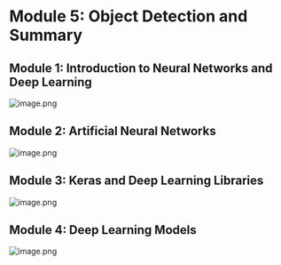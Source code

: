 

# Module 5: Object Detection and Summary
## Module 1: Introduction to Neural Networks and Deep Learning
![image.png](https://prod-files-secure.s3.us-west-2.amazonaws.com/03e82b26-cccb-4906-bb56-adabcbdc0655/a8d40bcb-c482-4026-8872-311e16b2dc63/image.png?X-Amz-Algorithm=AWS4-HMAC-SHA256&X-Amz-Content-Sha256=UNSIGNED-PAYLOAD&X-Amz-Credential=ASIAZI2LB466QXS4NYKP%2F20250131%2Fus-west-2%2Fs3%2Faws4_request&X-Amz-Date=20250131T051437Z&X-Amz-Expires=3600&X-Amz-Security-Token=IQoJb3JpZ2luX2VjEKr%2F%2F%2F%2F%2F%2F%2F%2F%2F%2FwEaCXVzLXdlc3QtMiJHMEUCIGgAcdKAcEfCdQ8tFbkuphxA1tT%2BsUNlwcz0k1LwoY76AiEA3W39CXnjI8h3PQ%2F3wJCag3qjSmWb8T4vfm7SRT7v53oqiAQIs%2F%2F%2F%2F%2F%2F%2F%2F%2F%2F%2FARAAGgw2Mzc0MjMxODM4MDUiDDY4CbqRbMAxfbXjZyrcAwcED9%2FDichlJs5EsbgIfsD%2FOnkreMW%2BjWUchH8t5CvrO5Vz%2FuOIjZg5mwP1j3AVSUk8RIEINm4OoSQs7c4ByZjqZtBM3ZyAqbTRcmpcfJw9OXUuDLtTlY28vaCKHNxXy1yX2qOPpPh5vYBmBNnvcmMZAPxFhgvyo9Ml2m05AIX4QrhrqBV%2FetQNFb9v64846ZnwOQ0N5%2FYlYpkkMYfOStTGO53HoO35bm8M1oeCUtRanF7vQ8Kchw%2BLJcwIUZJHGD0QxbzGXSiRg%2Bx167NTuJcDTnrKUd5bBH2C%2F6K2i59eND12rrgMXSVc2Yn8H29YErYcnDe%2FJROSAVg0QwbSoDaGMHWimyYlSrbmWDuJN2FDVBrZyBPnqgPbLABraeSApRDRo1sEaNXWnpHxpDgllfqT4kpx0iKhszKCPWA5Ux%2BfvxvPUpRa5NVWJVEdZ%2BTssLeQ55hiwoOhSImMr%2BoyCOuhP8GB8c96BmcNOo1bdBy7J2bulLtJVulIe6BQ2gY1cwzcitr%2BClZ2Q0VPvvygaJ8ns4JRHLa0yCbW42Dd6eX%2FXhxnyWO0LO%2F6WGhFa%2BTIOq7tz80CHR2T7KPqeXGIuHlTyBqysiOEf5Gvm2JE99zdZvmRW00FNj7TpBtqMJHQ8LwGOqUBYV7VGQ96Me1mK%2FWNXog7Iuj296MaWJ0AgXbHUcwPsi5cfi%2BERa4nD0LSwg5FjiLZTFKQnUjGPtximQMj1wrH9UNIcRB3EULoyiqSLgQH9sqMlRIdGyHoOAs%2FMAomNVRFGwGjMr2lYoad%2BuXXCiCR4ygV9sx01CtHMcJqhK51c6VN3Rc8ANlXiA%2BQ7QJ%2BdX0BLuDS2ZHhMWqZXsK53PQs9OqLuZxj&X-Amz-Signature=8a8a4830ce119ca02e485f81dc9658749561417d91c99537f12cc8441db12d71&X-Amz-SignedHeaders=host&x-id=GetObject)
## Module 2: Artificial Neural Networks
![image.png](https://prod-files-secure.s3.us-west-2.amazonaws.com/03e82b26-cccb-4906-bb56-adabcbdc0655/5157ca89-62da-41d9-a98f-6432b71047a9/image.png?X-Amz-Algorithm=AWS4-HMAC-SHA256&X-Amz-Content-Sha256=UNSIGNED-PAYLOAD&X-Amz-Credential=ASIAZI2LB466QXS4NYKP%2F20250131%2Fus-west-2%2Fs3%2Faws4_request&X-Amz-Date=20250131T051437Z&X-Amz-Expires=3600&X-Amz-Security-Token=IQoJb3JpZ2luX2VjEKr%2F%2F%2F%2F%2F%2F%2F%2F%2F%2FwEaCXVzLXdlc3QtMiJHMEUCIGgAcdKAcEfCdQ8tFbkuphxA1tT%2BsUNlwcz0k1LwoY76AiEA3W39CXnjI8h3PQ%2F3wJCag3qjSmWb8T4vfm7SRT7v53oqiAQIs%2F%2F%2F%2F%2F%2F%2F%2F%2F%2F%2FARAAGgw2Mzc0MjMxODM4MDUiDDY4CbqRbMAxfbXjZyrcAwcED9%2FDichlJs5EsbgIfsD%2FOnkreMW%2BjWUchH8t5CvrO5Vz%2FuOIjZg5mwP1j3AVSUk8RIEINm4OoSQs7c4ByZjqZtBM3ZyAqbTRcmpcfJw9OXUuDLtTlY28vaCKHNxXy1yX2qOPpPh5vYBmBNnvcmMZAPxFhgvyo9Ml2m05AIX4QrhrqBV%2FetQNFb9v64846ZnwOQ0N5%2FYlYpkkMYfOStTGO53HoO35bm8M1oeCUtRanF7vQ8Kchw%2BLJcwIUZJHGD0QxbzGXSiRg%2Bx167NTuJcDTnrKUd5bBH2C%2F6K2i59eND12rrgMXSVc2Yn8H29YErYcnDe%2FJROSAVg0QwbSoDaGMHWimyYlSrbmWDuJN2FDVBrZyBPnqgPbLABraeSApRDRo1sEaNXWnpHxpDgllfqT4kpx0iKhszKCPWA5Ux%2BfvxvPUpRa5NVWJVEdZ%2BTssLeQ55hiwoOhSImMr%2BoyCOuhP8GB8c96BmcNOo1bdBy7J2bulLtJVulIe6BQ2gY1cwzcitr%2BClZ2Q0VPvvygaJ8ns4JRHLa0yCbW42Dd6eX%2FXhxnyWO0LO%2F6WGhFa%2BTIOq7tz80CHR2T7KPqeXGIuHlTyBqysiOEf5Gvm2JE99zdZvmRW00FNj7TpBtqMJHQ8LwGOqUBYV7VGQ96Me1mK%2FWNXog7Iuj296MaWJ0AgXbHUcwPsi5cfi%2BERa4nD0LSwg5FjiLZTFKQnUjGPtximQMj1wrH9UNIcRB3EULoyiqSLgQH9sqMlRIdGyHoOAs%2FMAomNVRFGwGjMr2lYoad%2BuXXCiCR4ygV9sx01CtHMcJqhK51c6VN3Rc8ANlXiA%2BQ7QJ%2BdX0BLuDS2ZHhMWqZXsK53PQs9OqLuZxj&X-Amz-Signature=8e65c6d5eb26c72f4bec58f3cab709b3a5fd2c48356114a46b61ca731f986216&X-Amz-SignedHeaders=host&x-id=GetObject)
## Module 3: Keras and Deep Learning Libraries
![image.png](https://prod-files-secure.s3.us-west-2.amazonaws.com/03e82b26-cccb-4906-bb56-adabcbdc0655/5089ce50-05f1-470d-ad42-42503bf1df5f/image.png?X-Amz-Algorithm=AWS4-HMAC-SHA256&X-Amz-Content-Sha256=UNSIGNED-PAYLOAD&X-Amz-Credential=ASIAZI2LB466QXS4NYKP%2F20250131%2Fus-west-2%2Fs3%2Faws4_request&X-Amz-Date=20250131T051437Z&X-Amz-Expires=3600&X-Amz-Security-Token=IQoJb3JpZ2luX2VjEKr%2F%2F%2F%2F%2F%2F%2F%2F%2F%2FwEaCXVzLXdlc3QtMiJHMEUCIGgAcdKAcEfCdQ8tFbkuphxA1tT%2BsUNlwcz0k1LwoY76AiEA3W39CXnjI8h3PQ%2F3wJCag3qjSmWb8T4vfm7SRT7v53oqiAQIs%2F%2F%2F%2F%2F%2F%2F%2F%2F%2F%2FARAAGgw2Mzc0MjMxODM4MDUiDDY4CbqRbMAxfbXjZyrcAwcED9%2FDichlJs5EsbgIfsD%2FOnkreMW%2BjWUchH8t5CvrO5Vz%2FuOIjZg5mwP1j3AVSUk8RIEINm4OoSQs7c4ByZjqZtBM3ZyAqbTRcmpcfJw9OXUuDLtTlY28vaCKHNxXy1yX2qOPpPh5vYBmBNnvcmMZAPxFhgvyo9Ml2m05AIX4QrhrqBV%2FetQNFb9v64846ZnwOQ0N5%2FYlYpkkMYfOStTGO53HoO35bm8M1oeCUtRanF7vQ8Kchw%2BLJcwIUZJHGD0QxbzGXSiRg%2Bx167NTuJcDTnrKUd5bBH2C%2F6K2i59eND12rrgMXSVc2Yn8H29YErYcnDe%2FJROSAVg0QwbSoDaGMHWimyYlSrbmWDuJN2FDVBrZyBPnqgPbLABraeSApRDRo1sEaNXWnpHxpDgllfqT4kpx0iKhszKCPWA5Ux%2BfvxvPUpRa5NVWJVEdZ%2BTssLeQ55hiwoOhSImMr%2BoyCOuhP8GB8c96BmcNOo1bdBy7J2bulLtJVulIe6BQ2gY1cwzcitr%2BClZ2Q0VPvvygaJ8ns4JRHLa0yCbW42Dd6eX%2FXhxnyWO0LO%2F6WGhFa%2BTIOq7tz80CHR2T7KPqeXGIuHlTyBqysiOEf5Gvm2JE99zdZvmRW00FNj7TpBtqMJHQ8LwGOqUBYV7VGQ96Me1mK%2FWNXog7Iuj296MaWJ0AgXbHUcwPsi5cfi%2BERa4nD0LSwg5FjiLZTFKQnUjGPtximQMj1wrH9UNIcRB3EULoyiqSLgQH9sqMlRIdGyHoOAs%2FMAomNVRFGwGjMr2lYoad%2BuXXCiCR4ygV9sx01CtHMcJqhK51c6VN3Rc8ANlXiA%2BQ7QJ%2BdX0BLuDS2ZHhMWqZXsK53PQs9OqLuZxj&X-Amz-Signature=a3b494204ffcb12e0bc68feb8f4464e544ea7c1a0e19ab91552fe7e2b9086ed3&X-Amz-SignedHeaders=host&x-id=GetObject)
## Module 4: Deep Learning Models
![image.png](https://prod-files-secure.s3.us-west-2.amazonaws.com/03e82b26-cccb-4906-bb56-adabcbdc0655/4e22fcb0-cfbc-4d28-b961-b9b8fde071f0/image.png?X-Amz-Algorithm=AWS4-HMAC-SHA256&X-Amz-Content-Sha256=UNSIGNED-PAYLOAD&X-Amz-Credential=ASIAZI2LB466QXS4NYKP%2F20250131%2Fus-west-2%2Fs3%2Faws4_request&X-Amz-Date=20250131T051437Z&X-Amz-Expires=3600&X-Amz-Security-Token=IQoJb3JpZ2luX2VjEKr%2F%2F%2F%2F%2F%2F%2F%2F%2F%2FwEaCXVzLXdlc3QtMiJHMEUCIGgAcdKAcEfCdQ8tFbkuphxA1tT%2BsUNlwcz0k1LwoY76AiEA3W39CXnjI8h3PQ%2F3wJCag3qjSmWb8T4vfm7SRT7v53oqiAQIs%2F%2F%2F%2F%2F%2F%2F%2F%2F%2F%2FARAAGgw2Mzc0MjMxODM4MDUiDDY4CbqRbMAxfbXjZyrcAwcED9%2FDichlJs5EsbgIfsD%2FOnkreMW%2BjWUchH8t5CvrO5Vz%2FuOIjZg5mwP1j3AVSUk8RIEINm4OoSQs7c4ByZjqZtBM3ZyAqbTRcmpcfJw9OXUuDLtTlY28vaCKHNxXy1yX2qOPpPh5vYBmBNnvcmMZAPxFhgvyo9Ml2m05AIX4QrhrqBV%2FetQNFb9v64846ZnwOQ0N5%2FYlYpkkMYfOStTGO53HoO35bm8M1oeCUtRanF7vQ8Kchw%2BLJcwIUZJHGD0QxbzGXSiRg%2Bx167NTuJcDTnrKUd5bBH2C%2F6K2i59eND12rrgMXSVc2Yn8H29YErYcnDe%2FJROSAVg0QwbSoDaGMHWimyYlSrbmWDuJN2FDVBrZyBPnqgPbLABraeSApRDRo1sEaNXWnpHxpDgllfqT4kpx0iKhszKCPWA5Ux%2BfvxvPUpRa5NVWJVEdZ%2BTssLeQ55hiwoOhSImMr%2BoyCOuhP8GB8c96BmcNOo1bdBy7J2bulLtJVulIe6BQ2gY1cwzcitr%2BClZ2Q0VPvvygaJ8ns4JRHLa0yCbW42Dd6eX%2FXhxnyWO0LO%2F6WGhFa%2BTIOq7tz80CHR2T7KPqeXGIuHlTyBqysiOEf5Gvm2JE99zdZvmRW00FNj7TpBtqMJHQ8LwGOqUBYV7VGQ96Me1mK%2FWNXog7Iuj296MaWJ0AgXbHUcwPsi5cfi%2BERa4nD0LSwg5FjiLZTFKQnUjGPtximQMj1wrH9UNIcRB3EULoyiqSLgQH9sqMlRIdGyHoOAs%2FMAomNVRFGwGjMr2lYoad%2BuXXCiCR4ygV9sx01CtHMcJqhK51c6VN3Rc8ANlXiA%2BQ7QJ%2BdX0BLuDS2ZHhMWqZXsK53PQs9OqLuZxj&X-Amz-Signature=ffa2b0e00d5d305f98033f326923c8258214897b94d1a409eb1efdfb2684a0b3&X-Amz-SignedHeaders=host&x-id=GetObject)